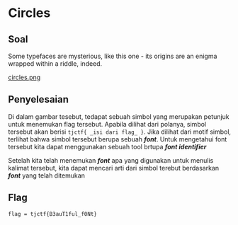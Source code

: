 # Circles

## Soal

Some typefaces are mysterious, like this one - its origins are an enigma wrapped within a riddle, indeed. 

[circles.png](https://github.com/desyaapd/TJCTF-2020-baboba/edit/master/Cryptography/Circles/circles.png)


## Penyelesaian

Di dalam gambar tesebut, tedapat sebuah simbol yang merupakan petunjuk untuk menemukan flag tersebut. Apabila dilihat dari polanya, simbol tersebut akan berisi `tjctf{ _isi dari flag_ }`. Jika dilihat dari motif simbol, terlihat bahwa simbol tersebut berupa sebuah **_font_**. Untuk mengetahui font tersebut kita dapat menggunakan sebuah tool brtupa **_font identifier_**

Setelah kita telah menemukan **_font_** apa yang digunakan untuk menulis kalimat tersebut, kita dapat mencari arti dari simbol terebut berdasarkan **_font_** yang telah ditemukan


## Flag

`flag = tjctf{B3auT1ful_f0Nt}`
